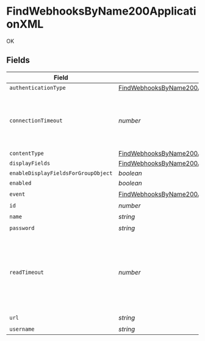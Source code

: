 # FindWebhooksByName200ApplicationXML

OK


## Fields

| Field                                                                                                                                     | Type                                                                                                                                      | Required                                                                                                                                  | Description                                                                                                                               | Example                                                                                                                                   |
| ----------------------------------------------------------------------------------------------------------------------------------------- | ----------------------------------------------------------------------------------------------------------------------------------------- | ----------------------------------------------------------------------------------------------------------------------------------------- | ----------------------------------------------------------------------------------------------------------------------------------------- | ----------------------------------------------------------------------------------------------------------------------------------------- |
| `authenticationType`                                                                                                                      | [FindWebhooksByName200ApplicationXMLAuthenticationType](../../models/operations/findwebhooksbyname200applicationxmlauthenticationtype.md) | :heavy_minus_sign:                                                                                                                        | N/A                                                                                                                                       |                                                                                                                                           |
| `connectionTimeout`                                                                                                                       | *number*                                                                                                                                  | :heavy_minus_sign:                                                                                                                        | Number of seconds to attempt to connect to the webhooks host server                                                                       |                                                                                                                                           |
| `contentType`                                                                                                                             | [FindWebhooksByName200ApplicationXMLContentType](../../models/operations/findwebhooksbyname200applicationxmlcontenttype.md)               | :heavy_minus_sign:                                                                                                                        | N/A                                                                                                                                       |                                                                                                                                           |
| `displayFields`                                                                                                                           | [FindWebhooksByName200ApplicationXMLDisplayFields](../../models/operations/findwebhooksbyname200applicationxmldisplayfields.md)[]         | :heavy_minus_sign:                                                                                                                        | N/A                                                                                                                                       |                                                                                                                                           |
| `enableDisplayFieldsForGroupObject`                                                                                                       | *boolean*                                                                                                                                 | :heavy_minus_sign:                                                                                                                        | N/A                                                                                                                                       |                                                                                                                                           |
| `enabled`                                                                                                                                 | *boolean*                                                                                                                                 | :heavy_minus_sign:                                                                                                                        | N/A                                                                                                                                       |                                                                                                                                           |
| `event`                                                                                                                                   | [FindWebhooksByName200ApplicationXMLEvent](../../models/operations/findwebhooksbyname200applicationxmlevent.md)                           | :heavy_check_mark:                                                                                                                        | N/A                                                                                                                                       |                                                                                                                                           |
| `id`                                                                                                                                      | *number*                                                                                                                                  | :heavy_minus_sign:                                                                                                                        | N/A                                                                                                                                       | 1                                                                                                                                         |
| `name`                                                                                                                                    | *string*                                                                                                                                  | :heavy_check_mark:                                                                                                                        | N/A                                                                                                                                       | Computer Enrolled Hook                                                                                                                    |
| `password`                                                                                                                                | *string*                                                                                                                                  | :heavy_minus_sign:                                                                                                                        | N/A                                                                                                                                       |                                                                                                                                           |
| `readTimeout`                                                                                                                             | *number*                                                                                                                                  | :heavy_minus_sign:                                                                                                                        | Number of seconds to wait for a response from the webhooks host server after sending a request                                            |                                                                                                                                           |
| `url`                                                                                                                                     | *string*                                                                                                                                  | :heavy_check_mark:                                                                                                                        | N/A                                                                                                                                       | https://requestb.in/wsfasfws                                                                                                              |
| `username`                                                                                                                                | *string*                                                                                                                                  | :heavy_minus_sign:                                                                                                                        | N/A                                                                                                                                       | webhook_admin                                                                                                                             |